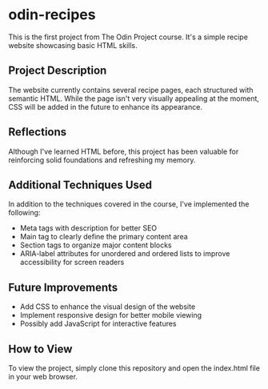 # odin-recipes

This is the first project from The Odin Project course. It's a simple recipe website showcasing basic HTML skills.

## Project Description

The website currently contains several recipe pages, each structured with semantic HTML. While the page isn't very visually appealing at the moment, CSS will be added in the future to enhance its appearance.

## Reflections

Although I've learned HTML before, this project has been valuable for reinforcing solid foundations and refreshing my memory.

## Additional Techniques Used

In addition to the techniques covered in the course, I've implemented the following:

- Meta tags with description for better SEO
- Main tag to clearly define the primary content area
- Section tags to organize major content blocks
- ARIA-label attributes for unordered and ordered lists to improve accessibility for screen readers

## Future Improvements

- Add CSS to enhance the visual design of the website
- Implement responsive design for better mobile viewing
- Possibly add JavaScript for interactive features

## How to View

To view the project, simply clone this repository and open the index.html file in your web browser.
